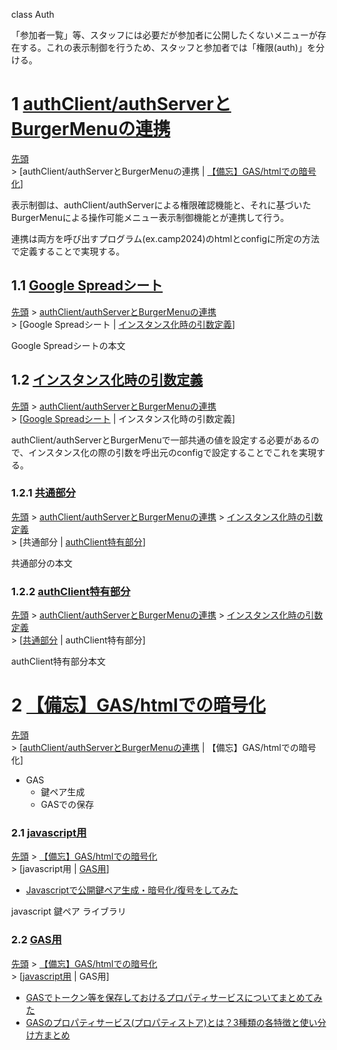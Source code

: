 <a name="ac0000"></a>
<style>
/* -- library/CSS/1.3.0/core.css ------ */
html, body{
  width: 100%;
  margin: 0;
  /*font-size: 4vw;*/
  text-size-adjust: none; /* https://gotohayato.com/content/531/ */
}
</style>
<p class="title">class Auth</p>

「参加者一覧」等、スタッフには必要だが参加者に公開したくないメニューが存在する。これの表示制御を行うため、スタッフと参加者では「権限(auth)」を分ける。


# 1 <a href="#ac0000" name="ac0001">authClient/authServerとBurgerMenuの連携</a>

[先頭](#ac0000)
<br>&gt; [authClient/authServerとBurgerMenuの連携 | [【備忘】GAS/htmlでの暗号化](#ac0006)]


表示制御は、authClient/authServerによる権限確認機能と、それに基づいたBurgerMenuによる操作可能メニュー表示制御機能とが連携して行う。

連携は両方を呼び出すプログラム(ex.camp2024)のhtmlとconfigに所定の方法で定義することで実現する。

## 1.1 <a href="#ac0001" name="ac0002">Google Spreadシート</a>

[先頭](#ac0000) > [authClient/authServerとBurgerMenuの連携](#ac0001)
<br>&gt; [Google Spreadシート | [インスタンス化時の引数定義](#ac0003)]


Google Spreadシートの本文

## 1.2 <a href="#ac0001" name="ac0003">インスタンス化時の引数定義</a>

[先頭](#ac0000) > [authClient/authServerとBurgerMenuの連携](#ac0001)
<br>&gt; [[Google Spreadシート](#ac0002) | インスタンス化時の引数定義]


authClient/authServerとBurgerMenuで一部共通の値を設定する必要があるので、インスタンス化の際の引数を呼出元のconfigで設定することでこれを実現する。

### 1.2.1 <a href="#ac0003" name="ac0004">共通部分</a>

[先頭](#ac0000) > [authClient/authServerとBurgerMenuの連携](#ac0001) > [インスタンス化時の引数定義](#ac0003)
<br>&gt; [共通部分 | [authClient特有部分](#ac0005)]


共通部分の本文

### 1.2.2 <a href="#ac0003" name="ac0005">authClient特有部分</a>

[先頭](#ac0000) > [authClient/authServerとBurgerMenuの連携](#ac0001) > [インスタンス化時の引数定義](#ac0003)
<br>&gt; [[共通部分](#ac0004) | authClient特有部分]


authClient特有部分本文

# 2 <a href="#ac0000" name="ac0006">【備忘】GAS/htmlでの暗号化</a>

[先頭](#ac0000)
<br>&gt; [[authClient/authServerとBurgerMenuの連携](#ac0001) | 【備忘】GAS/htmlでの暗号化]


- GAS
  - 鍵ペア生成
  - GASでの保存

### 2.1 <a href="#ac0006" name="ac0007">javascript用</a>

[先頭](#ac0000) > [【備忘】GAS/htmlでの暗号化](#ac0006)
<br>&gt; [javascript用 | [GAS用](#ac0008)]


- [Javascriptで公開鍵ペア生成・暗号化/復号をしてみた](https://qiita.com/poruruba/items/272bdc8f539728d5b076)

javascript 鍵ペア ライブラリ

### 2.2 <a href="#ac0006" name="ac0008">GAS用</a>

[先頭](#ac0000) > [【備忘】GAS/htmlでの暗号化](#ac0006)
<br>&gt; [[javascript用](#ac0007) | GAS用]


- [GASでトークン等を保存しておけるプロパティサービスについてまとめてみた](https://qiita.com/zumi0/items/85ca400d57f60728a7c7)
- [GASのプロパティサービス(プロパティストア)とは？3種類の各特徴と使い分け方まとめ](https://auto-worker.com/blog/?p=7829)

